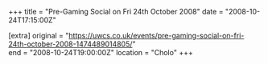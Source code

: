 +++
title = "Pre-Gaming Social on Fri 24th October 2008"
date = "2008-10-24T17:15:00Z"

[extra]
original = "https://uwcs.co.uk/events/pre-gaming-social-on-fri-24th-october-2008-1474489014805/"    
end = "2008-10-24T19:00:00Z"
location = "Cholo"
+++



